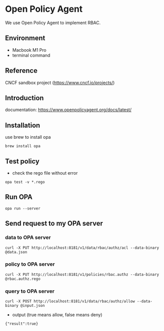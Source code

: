 # Open Policy Agent 
We use Open Policy Agent to implement RBAC.

## Environment
- Macbook M1 Pro
- terminal command
## Reference
CNCF sandbox project (https://www.cncf.io/projects/)
## Introduction
documentation: https://www.openpolicyagent.org/docs/latest/

## Installation
use brew to install opa
```
brew install opa
```

## Test policy
- check the rego file without error
```
opa test -v *.rego
```


## Run OPA
```
opa run --server
```

## Send request to my OPA server

### data to OPA server

```
curl -X PUT http://localhost:8181/v1/data/rbac/authz/acl --data-binary @data.json
```

### policy to OPA server

```
curl -X PUT http://localhost:8181/v1/policies/rbac.authz --data-binary @rbac.authz.rego
```

### query to OPA server
 ```
 curl -X POST http://localhost:8181/v1/data/rbac/authz/allow --data-binary @input.json
```
- output (true means allow, false means deny)
```
{"result":true}
```

